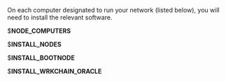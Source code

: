 On each computer designated to run your network (listed below), you will need to install the 
relevant software.

$__NODE_COMPUTERS__

$__INSTALL_NODES__

$__INSTALL_BOOTNODE__

$__INSTALL_WRKCHAIN_ORACLE__